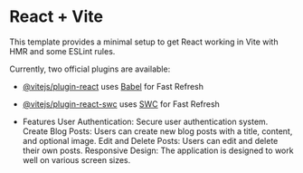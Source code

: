 # React + Vite

This template provides a minimal setup to get React working in Vite with HMR and some ESLint rules.

Currently, two official plugins are available:

- [@vitejs/plugin-react](https://github.com/vitejs/vite-plugin-react/blob/main/packages/plugin-react/README.md) uses [Babel](https://babeljs.io/) for Fast Refresh
- [@vitejs/plugin-react-swc](https://github.com/vitejs/vite-plugin-react-swc) uses [SWC](https://swc.rs/) for Fast Refresh

- Features
User Authentication: Secure user authentication system.
Create Blog Posts: Users can create new blog posts with a title, content, and optional image.
Edit and Delete Posts: Users can edit and delete their own posts.
Responsive Design: The application is designed to work well on various screen sizes.
